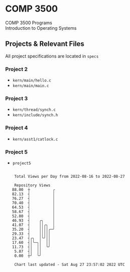 # COMP 3500
COMP 3500 Programs  
Introduction to Operating Systems  
## Projects & Relevant Files
All project specifications are located in `specs`
### Project 2
- `kern/main/hello.c`
- `kern/main/main.c`
### Project 3
- `kern/thread/synch.c`
- `kern/include/synch.h`
### Project 4
- `kern/asst1/catlock.c`
### Project 5
- `project5`

```

    Total Views per Day from 2022-08-16 to 2022-08-27

    Repository Views
   88.00  ┼          ╭
   82.13  ┤          │
   76.27  ┤          │
   70.40  ┤          │
   64.53  ┤          │
   58.67  ┤          │
   52.80  ┤          │
   46.93  ┤    ╭╮    │
   41.07  ┤    ││╭╮  │
   35.20  ┤    ││││╭─╯
   29.33  ┤    │││││
   23.47  ┤╭╮  │╰╯││
   17.60  ┤│╰─╮│  ││
   11.73  ┤│  ││  ╰╯
    5.87  ┤│  ││
    0.00  ┼╯  ╰╯

    Chart last updated - Sat Aug 27 23:57:02 2022 UTC
    
```
